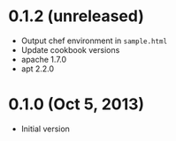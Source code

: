 
# 0.1.2 (unreleased)

* Output chef environment in `sample.html`
* Update cookbook versions
 * apache 1.7.0
 * apt 2.2.0

# 0.1.0 (Oct 5, 2013)

* Initial version

